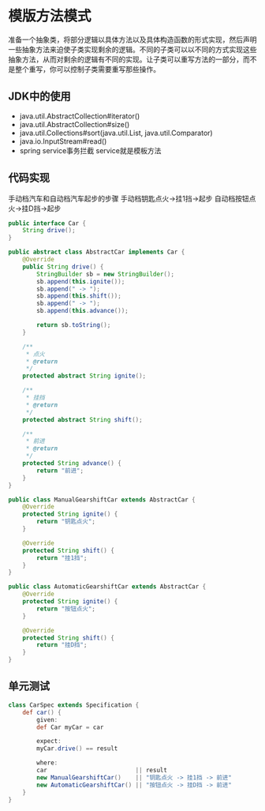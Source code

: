 # 模版方法模式

>
准备一个抽象类，将部分逻辑以具体方法以及具体构造函数的形式实现，然后声明一些抽象方法来迫使子类实现剩余的逻辑。不同的子类可以以不同的方式实现这些抽象方法，从而对剩余的逻辑有不同的实现。让子类可以重写方法的一部分，而不是整个重写，你可以控制子类需要重写那些操作。

## JDK中的使用

- java.util.AbstractCollection#iterator()
- java.util.AbstractCollection#size()
- java.util.Collections#sort(java.util.List, java.util.Comparator)
- java.io.InputStream#read()
- spring service事务拦截 service就是模板方法

## 代码实现

手动档汽车和自动档汽车起步的步骤 手动档钥匙点火->挂1挡->起步 自动档按钮点火->挂D挡->起步

```java
public interface Car {
    String drive();
}

public abstract class AbstractCar implements Car {
    @Override
    public String drive() {
        StringBuilder sb = new StringBuilder();
        sb.append(this.ignite());
        sb.append(" -> ");
        sb.append(this.shift());
        sb.append(" -> ");
        sb.append(this.advance());

        return sb.toString();
    }

    /**
     * 点火
     * @return
     */
    protected abstract String ignite();

    /**
     * 挂挡
     * @return
     */
    protected abstract String shift();

    /**
     * 前进
     * @return
     */
    protected String advance() {
        return "前进";
    }
}

public class ManualGearshiftCar extends AbstractCar {
    @Override
    protected String ignite() {
        return "钥匙点火";
    }

    @Override
    protected String shift() {
        return "挂1挡";
    }
}

public class AutomaticGearshiftCar extends AbstractCar {
    @Override
    protected String ignite() {
        return "按钮点火";
    }

    @Override
    protected String shift() {
        return "挂D挡";
    }
}
```

## 单元测试

```groovy
class CarSpec extends Specification {
    def car() {
        given:
        def Car myCar = car

        expect:
        myCar.drive() == result

        where:
        car                         || result
        new ManualGearshiftCar()    || "钥匙点火 -> 挂1挡 -> 前进"
        new AutomaticGearshiftCar() || "按钮点火 -> 挂D挡 -> 前进"
    }
}
```